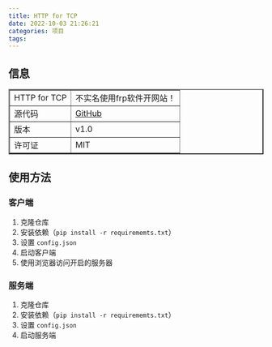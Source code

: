 ```yaml
---
title: HTTP for TCP
date: 2022-10-03 21:26:21
categories: 项目
tags:
---
```


## 信息

<table border="2">
<tr>
<td>HTTP for TCP</td>
<td>不实名使用frp软件开网站！</td>
</tr>
<tr>
<td>源代码</td>
<td><a href="https://github.com/This-is-XiaoDeng/HTTP4TCP">GitHub</a></td>
</tr>
<tr>
<td>版本</td>
<td>v1.0</td>
</tr>
<tr>
<td>许可证</td>
<td>MIT</td>
</tr>
</table>

## 使用方法

### 客户端

1. 克隆仓库
2. 安装依赖（`pip install -r requirememts.txt`）
3. 设置 `config.json`
4. 启动客户端
5. 使用浏览器访问开启的服务器


### 服务端

1. 克隆仓库
2. 安装依赖（`pip install -r requirememts.txt`）
3. 设置 `config.json`
4. 启动服务端


